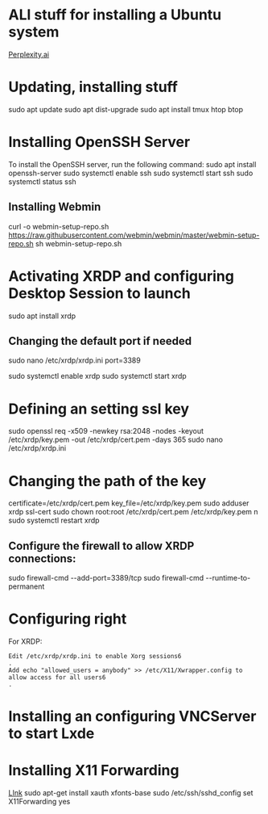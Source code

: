 # ALl stuff for installing a Ubuntu system
[Perplexity.ai](https://www.perplexity.ai/search/can-u-give-a-a-tutorial-to-run-UgR4tk_6QaewXjE11metpA)

# Updating, installing stuff
sudo apt update
sudo apt dist-upgrade
sudo apt install tmux htop btop

# Installing OpenSSH Server
To install the OpenSSH server, run the following command:
sudo apt install openssh-server
sudo systemctl enable ssh
sudo systemctl start ssh
sudo systemctl status ssh

## Installing Webmin
curl -o webmin-setup-repo.sh https://raw.githubusercontent.com/webmin/webmin/master/webmin-setup-repo.sh
sh webmin-setup-repo.sh

# Activating XRDP and configuring Desktop Session to launch
sudo apt install xrdp
## Changing the default port if needed
sudo nano /etc/xrdp/xrdp.ini
port=3389

sudo systemctl enable xrdp
sudo systemctl start xrdp
# Defining an setting ssl key
sudo openssl req -x509 -newkey rsa:2048 -nodes -keyout /etc/xrdp/key.pem -out /etc/xrdp/cert.pem -days 365
sudo nano /etc/xrdp/xrdp.ini 
# Changing the path of the key
certificate=/etc/xrdp/cert.pem
key_file=/etc/xrdp/key.pem
sudo adduser xrdp ssl-cert
sudo chown root:root /etc/xrdp/cert.pem /etc/xrdp/key.pem
n
sudo systemctl restart xrdp


## Configure the firewall to allow XRDP connections:
sudo firewall-cmd --add-port=3389/tcp
sudo firewall-cmd --runtime-to-permanent
# Configuring right
For XRDP:

    Edit /etc/xrdp/xrdp.ini to enable Xorg sessions6
    .
    Add echo "allowed_users = anybody" >> /etc/X11/Xwrapper.config to allow access for all users6
    .

# Installing an configuring VNCServer to start Lxde

# Installing X11 Forwarding
[LInk](https://itekblog.com/ssh-x11-forwarding-display-using-mobaxterm/)
sudo apt-get install xauth xfonts-base
sudo /etc/ssh/sshd_config
set X11Forwarding yes
